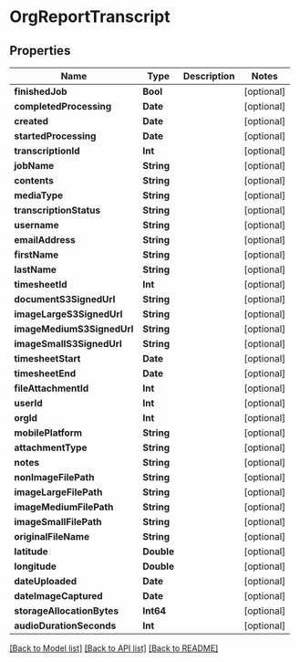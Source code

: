 # OrgReportTranscript

## Properties
Name | Type | Description | Notes
------------ | ------------- | ------------- | -------------
**finishedJob** | **Bool** |  | [optional] 
**completedProcessing** | **Date** |  | [optional] 
**created** | **Date** |  | [optional] 
**startedProcessing** | **Date** |  | [optional] 
**transcriptionId** | **Int** |  | [optional] 
**jobName** | **String** |  | [optional] 
**contents** | **String** |  | [optional] 
**mediaType** | **String** |  | [optional] 
**transcriptionStatus** | **String** |  | [optional] 
**username** | **String** |  | [optional] 
**emailAddress** | **String** |  | [optional] 
**firstName** | **String** |  | [optional] 
**lastName** | **String** |  | [optional] 
**timesheetId** | **Int** |  | [optional] 
**documentS3SignedUrl** | **String** |  | [optional] 
**imageLargeS3SignedUrl** | **String** |  | [optional] 
**imageMediumS3SignedUrl** | **String** |  | [optional] 
**imageSmallS3SignedUrl** | **String** |  | [optional] 
**timesheetStart** | **Date** |  | [optional] 
**timesheetEnd** | **Date** |  | [optional] 
**fileAttachmentId** | **Int** |  | [optional] 
**userId** | **Int** |  | [optional] 
**orgId** | **Int** |  | [optional] 
**mobilePlatform** | **String** |  | [optional] 
**attachmentType** | **String** |  | [optional] 
**notes** | **String** |  | [optional] 
**nonImageFilePath** | **String** |  | [optional] 
**imageLargeFilePath** | **String** |  | [optional] 
**imageMediumFilePath** | **String** |  | [optional] 
**imageSmallFilePath** | **String** |  | [optional] 
**originalFileName** | **String** |  | [optional] 
**latitude** | **Double** |  | [optional] 
**longitude** | **Double** |  | [optional] 
**dateUploaded** | **Date** |  | [optional] 
**dateImageCaptured** | **Date** |  | [optional] 
**storageAllocationBytes** | **Int64** |  | [optional] 
**audioDurationSeconds** | **Int** |  | [optional] 

[[Back to Model list]](../README.md#documentation-for-models) [[Back to API list]](../README.md#documentation-for-api-endpoints) [[Back to README]](../README.md)


